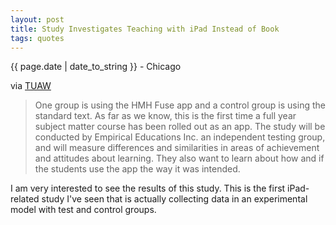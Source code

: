 ```yaml
---
layout: post
title: Study Investigates Teaching with iPad Instead of Book
tags: quotes
---
```


<p class="meta">{{ page.date | date_to_string }} - Chicago</p>

via [TUAW](http://www.tuaw.com/2010/09/14/hmh-fuse-calfornia-tests-a-full-year-algebra-course-on-an-ipad/)

> One group is using the HMH Fuse app and a control group is using the standard text. As far as we know, this is the first time a full year subject matter course has been rolled out as an app. The study will be conducted by Empirical Educations Inc. an independent testing group, and will measure differences and similarities in areas of achievement and attitudes about learning. They also want to learn about how and if the students use the app the way it was intended. 

I am very interested to see the results of this study. This is the first iPad-related study I've seen that is actually collecting data in an experimental model with test and control groups. 
